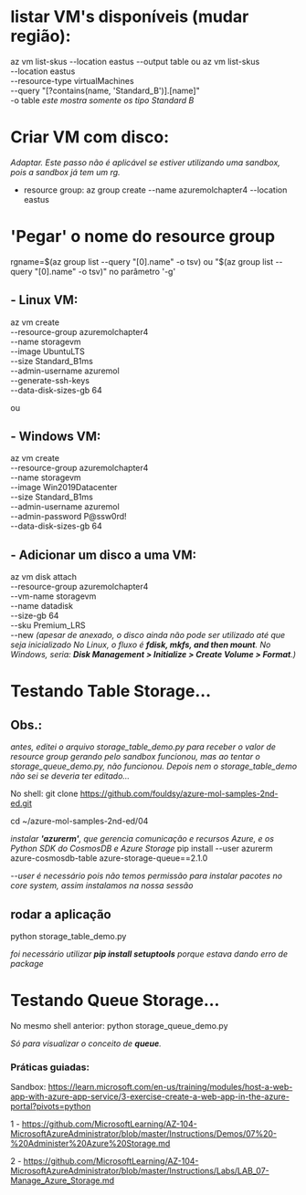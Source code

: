 # listar VM's disponíveis (mudar região):
az vm list-skus --location eastus --output table
ou
az vm list-skus \
  --location eastus \
  --resource-type virtualMachines \
  --query "[?contains(name, 'Standard_B')].[name]" \
  -o table
_este mostra somente os tipo Standard B_

# Criar VM com disco:
_Adaptar. Este passo não é aplicável se estiver utilizando uma sandbox, pois a sandbox já tem um rg._
- resource group:
az group create --name azuremolchapter4 --location eastus

# 'Pegar' o nome do resource group
rgname=$(az group list --query "[0].name" -o tsv)
ou
"$(az group list --query "[0].name" -o tsv)" no parâmetro '-g'

## - Linux VM:
az vm create \
--resource-group azuremolchapter4 \
--name storagevm \
--image UbuntuLTS \
--size Standard_B1ms \
--admin-username azuremol \
--generate-ssh-keys \
--data-disk-sizes-gb 64

ou

## - Windows VM:
az vm create \
--resource-group azuremolchapter4 \
--name storagevm \
--image Win2019Datacenter \
--size Standard_B1ms \
--admin-username azuremol \
--admin-password P@ssw0rd! \
--data-disk-sizes-gb 64

## - Adicionar um disco a uma VM:
az vm disk attach \
--resource-group azuremolchapter4 \
--vm-name storagevm \
--name datadisk \
--size-gb 64 \
--sku Premium_LRS \
--new
_(apesar de anexado, o disco ainda não pode ser utilizado até que seja inicializado_
_No Linux, o fluxo é __fdisk, mkfs, and then mount__._
_No Windows, seria: __Disk Management > Initialize > Create Volume > Format__.)_

# Testando Table Storage...
## Obs.: 
_antes, editei o arquivo storage_table_demo.py para receber o valor de resource group gerando pelo sandbox_
_funcionou, mas ao tentar o storage_queue_demo.py, não funcionou. Depois nem o storage_table_demo_
_não sei se deveria ter editado..._

No shell:
git clone https://github.com/fouldsy/azure-mol-samples-2nd-ed.git

cd ~/azure-mol-samples-2nd-ed/04

_instalar __'azurerm'__, que gerencia comunicação e recursos Azure, e os Python SDK do CosmosDB e Azure Storage_
pip install --user azurerm azure-cosmosdb-table azure-storage-queue==2.1.0

_--user é necessário pois não temos permissão para instalar pacotes no core system, assim instalamos na nossa sessão_

## rodar a aplicação
python storage_table_demo.py

_foi necessário utilizar __pip install setuptools__ porque estava dando erro de package_

# Testando Queue Storage...
No mesmo shell anterior:
python storage_queue_demo.py

_Só para visualizar o conceito de __queue__._

### Práticas guiadas: 
Sandbox: https://learn.microsoft.com/en-us/training/modules/host-a-web-app-with-azure-app-service/3-exercise-create-a-web-app-in-the-azure-portal?pivots=python

1 - https://github.com/MicrosoftLearning/AZ-104-MicrosoftAzureAdministrator/blob/master/Instructions/Demos/07%20-%20Administer%20Azure%20Storage.md

2 - https://github.com/MicrosoftLearning/AZ-104-MicrosoftAzureAdministrator/blob/master/Instructions/Labs/LAB_07-Manage_Azure_Storage.md
